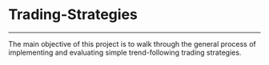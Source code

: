 # Trading-Strategies

---------------------------------------------

The main objective of this project is to walk through the general process of implementing and evaluating simple trend-following trading strategies.
